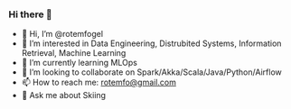### Hi there 👋

- 👋 Hi, I’m @rotemfogel
- 👀 I’m interested in Data Engineering, Distrubited Systems, Information Retrieval, Machine Learning
- 🌱 I’m currently learning MLOps
- 💞️ I’m looking to collaborate on Spark/Akka/Scala/Java/Python/Airflow
- 📫 How to reach me: rotemfo@gmail.com
- 💬 Ask me about Skiing
